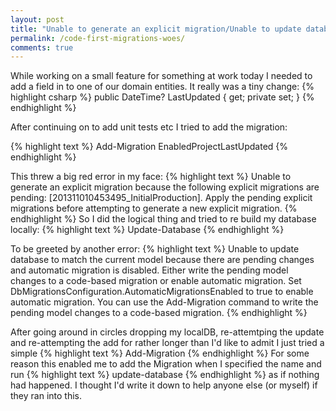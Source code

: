 ```yaml
---
layout: post
title: "Unable to generate an explicit migration/Unable to update database"
permalink: /code-first-migrations-woes/
comments: true
---
```

While working on a small feature for something at work today I needed to add a field in to one of our domain entities. It really was a tiny change:
{% highlight csharp %}
public DateTime? LastUpdated { get; private set; }
{% endhighlight %}

After continuing on to add unit tests etc I tried to add the migration:

{% highlight text %}
Add-Migration EnabledProjectLastUpdated
{% endhighlight %}

This threw a big red error in my face:
{% highlight text %}
Unable to generate an explicit migration because the following explicit migrations are pending: [201311010453495_InitialProduction]. Apply the pending explicit migrations before attempting to generate a new explicit migration.
{% endhighlight %}
So I did the logical thing and tried to re build my database locally: 
{% highlight text %}
Update-Database
{% endhighlight %}

To be greeted by another error:
{% highlight text %}
Unable to update database to match the current model because there are pending changes and automatic migration is disabled. Either write the pending model changes to a code-based migration or enable automatic migration. Set DbMigrationsConfiguration.AutomaticMigrationsEnabled to true to enable automatic migration.
You can use the Add-Migration command to write the pending model changes to a code-based migration.
{% endhighlight %}

After going around in circles dropping my localDB, re-attemtping the update and re-attempting the add  for rather longer than I'd like to admit I just tried a simple 
{% highlight text %}
Add-Migration
{% endhighlight %}
For some reason this enabled me to add the Migration when I specified the name and run 
{% highlight text %} update-database {% endhighlight %} 
as if nothing had happened. I thought I'd write it down to help anyone else (or myself) if they ran into this.